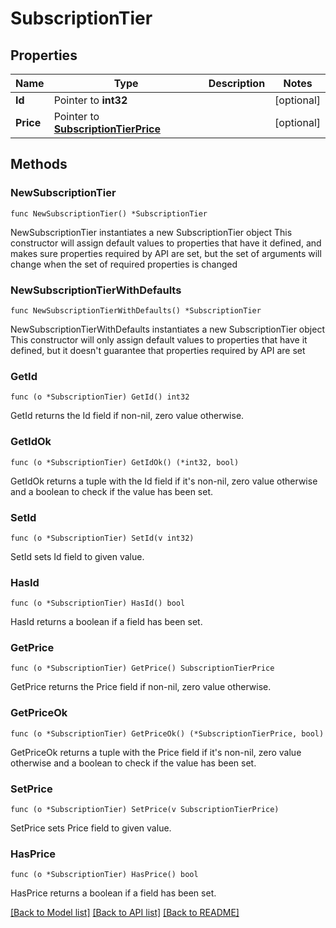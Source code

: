 # SubscriptionTier

## Properties

Name | Type | Description | Notes
------------ | ------------- | ------------- | -------------
**Id** | Pointer to **int32** |  | [optional] 
**Price** | Pointer to [**SubscriptionTierPrice**](SubscriptionTierPrice.md) |  | [optional] 

## Methods

### NewSubscriptionTier

`func NewSubscriptionTier() *SubscriptionTier`

NewSubscriptionTier instantiates a new SubscriptionTier object
This constructor will assign default values to properties that have it defined,
and makes sure properties required by API are set, but the set of arguments
will change when the set of required properties is changed

### NewSubscriptionTierWithDefaults

`func NewSubscriptionTierWithDefaults() *SubscriptionTier`

NewSubscriptionTierWithDefaults instantiates a new SubscriptionTier object
This constructor will only assign default values to properties that have it defined,
but it doesn't guarantee that properties required by API are set

### GetId

`func (o *SubscriptionTier) GetId() int32`

GetId returns the Id field if non-nil, zero value otherwise.

### GetIdOk

`func (o *SubscriptionTier) GetIdOk() (*int32, bool)`

GetIdOk returns a tuple with the Id field if it's non-nil, zero value otherwise
and a boolean to check if the value has been set.

### SetId

`func (o *SubscriptionTier) SetId(v int32)`

SetId sets Id field to given value.

### HasId

`func (o *SubscriptionTier) HasId() bool`

HasId returns a boolean if a field has been set.

### GetPrice

`func (o *SubscriptionTier) GetPrice() SubscriptionTierPrice`

GetPrice returns the Price field if non-nil, zero value otherwise.

### GetPriceOk

`func (o *SubscriptionTier) GetPriceOk() (*SubscriptionTierPrice, bool)`

GetPriceOk returns a tuple with the Price field if it's non-nil, zero value otherwise
and a boolean to check if the value has been set.

### SetPrice

`func (o *SubscriptionTier) SetPrice(v SubscriptionTierPrice)`

SetPrice sets Price field to given value.

### HasPrice

`func (o *SubscriptionTier) HasPrice() bool`

HasPrice returns a boolean if a field has been set.


[[Back to Model list]](../README.md#documentation-for-models) [[Back to API list]](../README.md#documentation-for-api-endpoints) [[Back to README]](../README.md)


